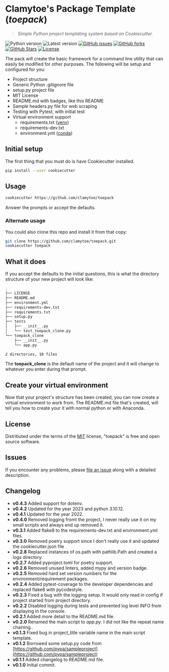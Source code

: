 # Clamytoe's Package Template (*toepack*)

> *Simple Python project templating system based on Cookiecutter.*

![Python version][python-version]
![Latest version][latest-version]
[![GitHub issues][issues-image]][issues-url]
[![GitHub forks][fork-image]][fork-url]
[![GitHub Stars][stars-image]][stars-url]
[![License][license-image]][license-url]

The pack will create the basic framework for a command line utility that can easily be modified for other purposes. The following will be setup and configured for you:

* Project structure
* Generic Python .gitignore file
* setup.py project file
* MIT License
* README.md with badges, like this README
* Sample headers.py file for web scraping
* Testing with Pytest, with initial test
* Virtual environment support
  * requirements.txt  ([venv](https://docs.python.org/3/library/venv.html))
  * requirements-dev.txt
  * environment.yml   ([conda](https://conda.io/docs/))

## Initial setup

The first thing that you must do is have Cookiecutter installed.

```zsh
pip install --user cookiecutter
```

## Usage

```zsh
cookiecutter https://github.com/clamytoe/toepack
```

Answer the prompts or accept the defaults.

### Alternate usage

You could also clone this repo and install it from that copy:

```zsh
git clone https://github.com/clamytoe/toepack.git
cookiecutter toepack
```

## What it does

If you accept the defaults to the initial questions, this is what the directory structure of your new project will look like:

```zsh
.
├── LICENSE
├── README.md
├── environment.yml
├── requirements-dev.txt
├── requirements.txt
├── setup.py
├── tests
│   ├── __init__.py
│   └── test_toepack_clone.py
└── toepack_clone
    ├── __init__.py
    └── app.py

2 directories, 10 files
```

The **toepack_clone** is the default name of the project and it will change to whatever you enter during that prompt.

## Create your virtual environment

Now that your project's structure has been created, you can now create a virtual environment to work from.
The README.md file that's created, will tell you how to create your it with normal python or with Anaconda.

## License

Distributed under the terms of the [MIT](https://opensource.org/licenses/MIT) license, "toepack" is free and open source software.

## Issues

If you encounter any problems, please [file an issue](https://github.com/clamytoe/toepack/issues) along with a detailed description.

## Changelog

* **v0.4.3** Added support for dotenv.
* **v0.4.2** Updated for the year 2023 and python 3.10.12.
* **v0.4.1** Updated for the year 2022.
* **v0.4.0** Removed logging fromt the project, I never really use it on my small scripts and always end up removed it.
* **v0.3.1** Added flake8 to the requirements-dev.txt and environment.yml files.
* **v0.3.0** Removed poetry support since I don't really use it and updated the cookiecutter.json file
* **v0.2.8** Replaced instances of os.path with pathlib.Path and created a logs directory.
* **v0.2.7** Added pyproject.toml for poetry support.
* **v0.2.6** Removed unused linters, added mypy and version badge.
* **v0.2.5** Removed hard set version numbers for the environment/requirement packages.
* **v0.2.4** Added pytest-coverage to the developer dependencies and replaced flake8 with pycodestyle.
* **v0.2.3** Fixed a bug with the logging setup. It would only read in config if project started from project directory.
* **v0.2.2** Disabled logging during tests and prevented log level INFO from displaying in the console.
* **v0.2.1** Added more detail to the README.md file.
* **v0.2.0** Renamed the main script to *app.py*. I did not like the repeat name chaining..
* **v0.1.3** Fixed bug in project_title variable name in the main script template.
* **v0.1.2** Borrowed some setup.py code from [https://github.com/pypa/sampleproject](https://github.com/pypa/sampleproject)
* **v0.1.1** Added changelog to README.md file.
* **v0.1.0** Initial commit.

[python-version]:https://img.shields.io/badge/python-3.10+-brightgreen.svg
[latest-version]:https://img.shields.io/badge/version-0.4.0-blue.svg
[issues-image]:https://img.shields.io/github/issues/clamytoe/toepack.svg
[issues-url]:https://github.com/clamytoe/toepack/issues
[fork-image]:https://img.shields.io/github/forks/clamytoe/toepack.svg
[fork-url]:https://github.com/clamytoe/toepack/network
[stars-image]:https://img.shields.io/github/stars/clamytoe/toepack.svg
[stars-url]:https://github.com/clamytoe/toepack/stargazers
[license-image]:https://img.shields.io/github/license/clamytoe/toepack.svg
[license-url]:https://github.com/clamytoe/toepack/blob/master/LICENSE
